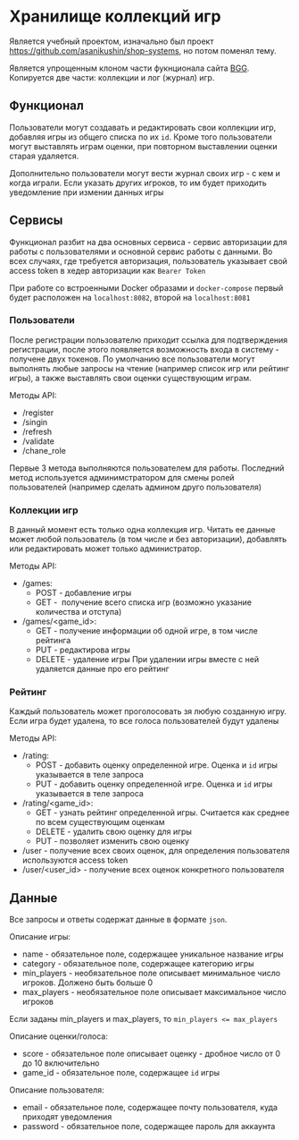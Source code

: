 # Хранилище коллекций игр
Является учебный проектом, изначально был проект https://github.com/asanikushin/shop-systems, но потом поменял тему. 

Является упрощенным клоном части фукнционала сайта [BGG](https://boardgamegeek.com/). Копируется две части: коллекции и лог (журнал) игр.

## Функционал
Пользователи могут создавать и редактировать свои коллекции игр, добавляя игры из общего списка по их `id`.
Кроме того пользователи могут выставлять играм оценки, при повторном выставлении оценки старая удаляется.

Дополнительно пользователи могут вести журнал своих игр - с кем и когда играли. Если указать других игроков, то им будет приходить уведомление при измении данных игры

## Сервисы
Функционал разбит на два основных сервиса - сервис авторизации для работы с пользователями и основной сервис работы с данными. Во всех случаях, где требуется авторизация, пользователь указывает свой access token в хедер авторизации как `Bearer Token`

При работе со встроенными Docker образами и `docker-compose` первый будет расположен на `localhost:8082`, второй на `localhost:8081`

### Пользователи
После регистрации пользователю приходит ссылка для подтверждения регистрации, после этого появляется возможность входа в систему - получене двух токенов. 
По умолчанию все пользователи могут выполнять любые запросы на чтение (например список игр или рейтинг игры), а также выставлять свои оценки существующим играм. 

Методы API:
* /register
* /singin
* /refresh
* /validate
* /chane_role

Первые 3 метода выполняются пользователем для работы. Последний метод используется админимстратором для смены ролей пользователей (например сделать админом друго пользователя)

### Коллекции игр
В данный момент есть только одна коллекция игр. Читать ее данные может любой пользователь (в том числе и без авторизации), добавлять или редактировать может только администратор.

Методы API:
* /games:
    * POST - добавление игры
    * GET -  получение всего списка игр (возможно указание количества и отступа)
* /games/<game_id>:
    * GET - получение информации об одной игре, в том числе рейтинга
    * PUT - редактирова игры
    * DELETE - удаление игры
При удалении игры вместе с ней удаляется данные про его рейтинг
    
### Рейтинг
Каждый пользователь может проголосовать зя любую созданную игру. Если игра будет удалена, то все голоса пользователей будут удалены

Методы API:
* /rating:
    * POST - добавить оценку определенной игре. Оценка и `id` игры указывается в теле запроса
    * PUT - добавить оценку определенной игре. Оценка и `id` игры указывается в теле запроса
* /rating/<game_id>:
    * GET - узнать рейтинг определенной игры. Считается как среднее по всем существующим оценкам
    * DELETE - удалить свою оценку для игры
    * PUT - позволяет изменить свою оценку
* /user - получение всех своих оценок, для определения пользователя используются access token
* /user/<user_id> - получение всех оценок конкретного пользователя

## Данные
Все запросы и ответы содержат данные в формате `json`.

Описание игры:
* name - обязательное поле, содержащее уникальное название игры
* category - обязательное поле, содержащее категорию игры
* min_players - необязательное поле описывает минимальное число игроков. Должено быть больше 0
* max_players - необязательное поле описывает максимальное число игроков

Если заданы min_players и max_players, то `min_players <= max_players` 

Описание оценки/голоса:
* score - обязательное поле описывает оценку - дробное число от 0 до 10 включительно
* game_id - обязательное поле, содержащее `id` игры

Описание пользователя:
* email - обязательное поле, содержащее почту пользователя, куда приходят уведомления
* password - обязательное поле, содержащее пароль для аккаунта